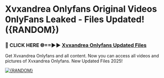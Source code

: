 # Xvxandrea Onlyfans Original Videos 0nlyFans Leaked - Files Updated! ({RANDOM})

<h3>🔴 CLICK HERE 🌐==►► <a href="https://betterlinks.top/A2PfLJ" rel="nofollow">Xvxandrea Onlyfans Updated Files</a></h3>

Get Xvxandrea Onlyfans and all content. Now you can access all videos and pictures of Xvxandrea Onlyfans. New Updated Files 2025!

[![{RANDOM}](https://i.imgur.com/ppqm5kG.gif)](https://betterlinks.top/A2PfLJ)
